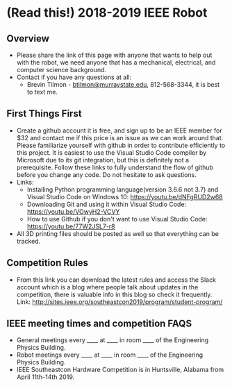 # (Read this!) 2018-2019 IEEE Robot 

## Overview ##
  * Please share the link of this page with anyone that wants to help out with the robot, we need anyone that has a mechanical, electrical, and computer science background.
  * Contact if you have any questions at all:
    * Brevin Tilmon - btilmon@murraystate.edu, 812-568-3344, it is best to text me.

## First Things First ##
  * Create a github account it is free, and sign up to be an IEEE member for $32 and contact me if this price is an issue as we can work around that. Please familiarize yourself with github in order to contribute efficiently to this project. It is easiest to use the Visual Studio Code compiler by Microsoft due to its git integration, but this is definitely not a prerequisite. Follow these links to fully understand the flow of github before you change any code. Do not hesitate to ask questions.
  * Links: 
    * Installing Python programming language(version 3.6.6 not 3.7) and Visual Studio Code on Windows 10: https://youtu.be/dNFgRUD2w68 
    * Downloading Git and using it within Visual Studio Code:
    https://youtu.be/VOwyH2-VCVY
    * How to use Github if you don't want to use Visual Studio Code:
    https://youtu.be/77W2JSL7-r8
  * All 3D printing files should be posted as well so that everything can be tracked. 

## Competition Rules ##
  * From this link you can download the latest rules and access the Slack account which is a     blog where people talk about updates in the competition, there is valuable info in this blog so check it frequently. Link: http://sites.ieee.org/southeastcon2019/program/student-program/

## IEEE meeting times and competition FAQS ###
  * General meetings every ____ at ____ in room ____ of the Engineering Physics Building.
  * Robot meetings every ____ at ____ in room ____ of the Engineering Physics Building.
  * IEEE Southeastcon Hardware Competition is in Huntsville, Alabama from April 11th-14th 2019.